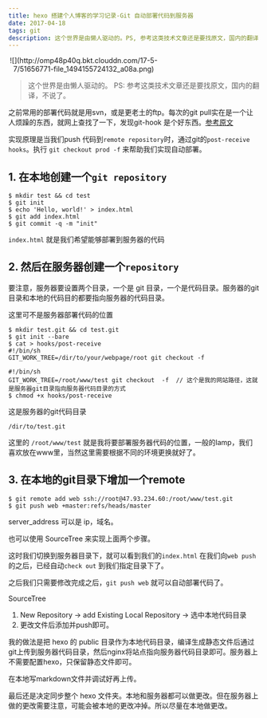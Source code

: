```yaml
---
title: hexo 搭建个人博客的学习记录-Git 自动部署代码到服务器
date: 2017-04-18
tags: git
description: 这个世界是由懒人驱动的。PS, 参考这类技术文章还是要找原文，国内的翻译，不说了。
---
```


<style>
  .img {
    width: 60%;
    text-align: center;
  }
</style>

<div class='img'>
![](http://omp48p40q.bkt.clouddn.com/17-5-7/51656771-file_1494155724132_a08a.png)
</div>


> 这个世界是由懒人驱动的。 PS: 参考这类技术文章还是要找原文，国内的翻译，不说了。

<!-- more -->


之前常用的部署代码就是用svn，或是更老土的ftp。每次的git pull实在是一个让人烦躁的东西，就网上查找了一下，发现git-hook 是个好东西。[参考原文](http://toroid.org/git-website-howto)


实现原理是当我们push 代码到`remote repository`时，通过git的`post-receive hooks`。执行
`git checkout prod -f`
来帮助我们实现自动部署。

## 1. 在**本地**创建一个`git repository`

```
$ mkdir test && cd test
$ git init 
$ echo 'Hello, world!' > index.html
$ git add index.html
$ git commit -q -m "init"
```

`index.html` 就是我们希望能够部署到服务器的代码

## 2. 然后在**服务**器创建一个`repository`

要注意，服务器要设置两个目录，一个是 git 目录，一个是代码目录。服务器的git目录和本地的代码目的都要指向服务器的代码目录。

这里可不是服务器部署代码的位置

```
$ mkdir test.git && cd test.git
$ git init --bare
$ cat > hooks/post-receive
#!/bin/sh
GIT_WORK_TREE=/dir/to/your/webpage/root git checkout -f

#!/bin/sh
GIT_WORK_TREE=/root/www/test git checkout  -f  // 这个是我的网站路径，这就是服务器git目录指向服务器代码目录的方式
$ chmod +x hooks/post-receive
```

这是服务器的git代码目录

```
/dir/to/test.git
```

这里的 `/root/www/test` 就是我将要部署服务器代码的位置，一般的lamp，我们喜欢放在www里，当然这里需要根据不同的环境更换就好了。

## 3. 在本地的git目录下增加一个remote

```
$ git remote add web ssh://root@47.93.234.60:/root/www/test.git
$ git push web +master:refs/heads/master
```

server_address 可以是 ip，域名。

也可以使用 SourceTree 来实现上面两个步骤。

这时我们切换到服务器目录下，就可以看到我们的`index.html` 在我们向`web push`的之后，已经自动`check out` 到我们指定目录下了。

之后我们只需要修改完成之后，`git push web` 就可以自动部署代码了。

SourceTree

1. New Repository -> add Existing Local Repository -> 选中本地代码目录
2. 更改文件后添加并push即可。 


我的做法是把 hexo 的 public 目录作为本地代码目录，编译生成静态文件后通过git上传到服务器代码目录，然后nginx将站点指向服务器代码目录即可。服务器上不需要配置hexo，只保留静态文件即可。

在本地写markdown文件并调试好再上传。

最后还是决定同步整个 hexo 文件夹。本地和服务器都可以做更改。但在服务器上做的更改需要注意，可能会被本地的更改冲掉。所以尽量在本地做更改。

